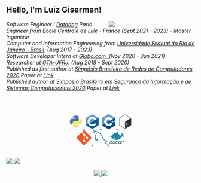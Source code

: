 <h2> Hello, I'm Luiz Giserman!</h2>
<img align='right' src="https://i.pinimg.com/originals/e4/26/70/e426702edf874b181aced1e2fa5c6cde.gif" width="230">
<p><em>
Software Engineer I <a href="https://www.datadoghq.com/">Datadog</a> Paris
</br>Engineer from <a href="https://ecole.centralelille.fr/">École Centrale de Lille - France</a> (Sept 2021 - 2023) - Master Ingénieur
</br>Computer and Information Engineering from <a href="https://ufrj.br/en/">Universidade Federal do Rio de Janeiro - Brasil</a>. (Aug 2017 - 2023)
</br>Software Developer Intern at <a href="https://globo.com/">Globo.com. </a>(Nov 2020 - Jun 2021)
</br>Researcher at <a href="https://www.gta.ufrj.br/">GTA-UFRJ</a>. (Aug 2018 - Sept 2020)
</br>Published as first author at <a href="http://sbrc2020.sbc.org.br/">Simpósio Brasileiro de Redes de Computadores 2020</a> Paper at <a href="https://www.gta.ufrj.br/ftp/gta/TechReports/GAC20.pdf">Link</a>
</br>Published author at <a href="http://sbseg.sbc.org.br/2020/index.html">Simpósio Brasileiro em Segurança da Informação e de Sistemas Computacionais 2020</a> Paper at <a href="https://www.gta.ufrj.br/ftp/gta/TechReports/BGG20.pdf">Link</a>
</em></p><br>


<br>
<p align="center">
  <a href="https://www.python.org" target="_blank">
    <img src="https://raw.githubusercontent.com/devicons/devicon/master/icons/python/python-original.svg" alt="python" width="40" height="40"/>
  </a>
  <a href="https://www.cprogramming.com/" target="_blank">
    <img src="https://raw.githubusercontent.com/devicons/devicon/master/icons/c/c-original.svg" alt="c" width="40" height="40"/>
  </a>
  <a href="https://www.w3schools.com/cpp/" target="_blank">
    <img src="https://raw.githubusercontent.com/devicons/devicon/master/icons/cplusplus/cplusplus-original.svg" alt="cplusplus" width="40" height="40"/>
  </a>
  <a href="https://www.gnu.org/software/bash/" target="_blank">
    <img src="https://raw.githubusercontent.com/devicons/devicon/master/icons/bash/bash-original.svg" alt="bash" width="40" height="40"/>
  </a>
  <br>
  <a href="https://git-scm.com" target="_blank">
    <img src="https://raw.githubusercontent.com/devicons/devicon/master/icons/git/git-original.svg" alt="git" width="40" height="40"/>
  </a>  
  <a href="https://www.mysql.com" target="_blank">
    <img src="https://raw.githubusercontent.com/devicons/devicon/master/icons/mysql/mysql-original.svg" alt="mysql" width="40" height="40"/>
  </a>
  <a href="https://www.docker.com/" target="_blank">
    <img src="https://raw.githubusercontent.com/devicons/devicon/master/icons/docker/docker-original-wordmark.svg" alt="docker" width="40" height="40"/>
  </a>
  <br>
</p>
<p align="left">
  <br>
    <img src="https://github-readme-stats.vercel.app/api?username=luizgiserman&theme=dracula&bg_color=0D1117&title_color=3DDC84&icon_color=3DDC84&show_icons=true&hide_border=true" />
    <img src="https://github-readme-stats.vercel.app/api/top-langs/?username=luizgiserman&theme=dracula&bg_color=0D1117&title_color=3DDC84&layout=compact&hide=css,html,vhdl,tsql&hide_border=true" />
  <br>
</p>

<p align="center">
  <a href="https://www.linkedin.com/in/luiz-giserman/">
    <img src="https://img.shields.io/badge/LinkedIn-0077B5?style=for-the-badge&logo=linkedin&logoColor=white"/>
  </a>
  <a href="https://github.com/LuizGiserman">
    <img src="https://img.shields.io/badge/GitHub-100000?style=for-the-badge&logo=github&logoColor=white"/>
  </a>
</p>
